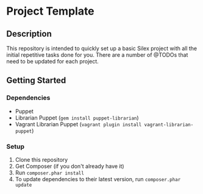 # Project Template

## Description

This repository is intended to quickly set up a basic Silex project with all the
initial repetitive tasks done for you. There are a number of @TODOs that need to
be updated for each project.

## Getting Started

### Dependencies

- Puppet
- Librarian Puppet (`gem install puppet-librarian`)
- Vagrant Librarian Puppet (`vagrant plugin install vagrant-librarian-puppet`)

### Setup

1. Clone this repository
2. Get Composer (if you don't already have it)
3. Run `composer.phar install`
4. To update dependencies to their latest version, run `composer.phar update`